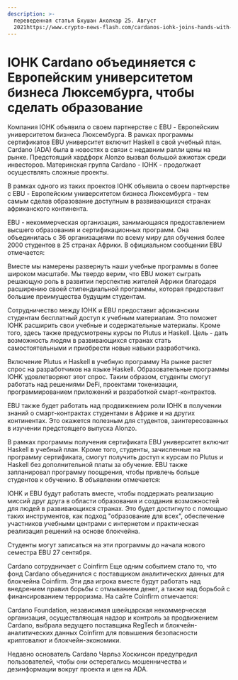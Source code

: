 ```yaml
---
description: >-
  переведенная статья Бхушан Аколкар 25. Август
  2021https://www.crypto-news-flash.com/cardanos-iohk-joins-hands-with-european-business-university-of-luxembourg-to-make-education-accessible-in-africa/?ut
---
```


# IOHK Cardano объединяется с Европейским университетом бизнеса Люксембурга, чтобы сделать образование

Компания IOHK объявила о своем партнерстве с EBU - Европейским университетом бизнеса Люксембурга. В рамках программы сертификатов EBU университет включит Haskell в свой учебный план. Cardano \(ADA\) была в новостях в связи с недавним ралли цены на рынке. Предстоящий хардфорк Alonzo вызвал большой ажиотаж среди инвесторов. Материнская группа Cardano - IOHK - продолжает осуществлять сложные проекты.

В рамках одного из таких проектов IOHK объявила о своем партнерстве с EBU - Европейским университетом бизнеса Люксембурга - тем самым сделав образование доступным в развивающихся странах африканского континента.

EBU - некоммерческая организация, занимающаяся предоставлением высшего образования и сертификационных программ. Она объединилась с 36 организациями по всему миру для обучения более 2000 студентов в 25 странах Африки. В официальном сообщении EBU отмечается:

Вместе мы намерены развернуть наши учебные программы в более широком масштабе. Мы твердо верим, что EBU может сыграть решающую роль в развитии перспектив жителей Африки благодаря расширению своей стипендиальной программы, которая предоставит большие преимущества будущим студентам.

Сотрудничество между IOHK и EBU предоставит африканским студентам бесплатный доступ к учебным материалам. Это поможет IOHK расширить свои учебные и содержательные материалы. Кроме того, здесь также предусмотрены курсы по Plutus и Haskell. Цель - дать возможность людям в развивающихся странах стать самостоятельными и приобрести новые навыки разработчика.

Включение Plutus и Haskell в учебную программу На рынке растет спрос на разработчиков на языке Haskell. Образовательные программы IOHK удовлетворяют этот спрос. Таким образом, студенты смогут работать над решениями DeFi, проектами токенизации, программированием приложений и разработкой смарт-контрактов.

EBU также будет работать над продвижением роли IOHK в получении знаний о смарт-контрактах студентами в Африке и на других континентах. Это окажется полезным для студентов, заинтересованных в изучении предстоящего выпуска Alonzo.

В рамках программы получения сертификата EBU университет включит Haskell в учебный план. Кроме того, студенты, зачисленные на программу сертификата, смогут получить доступ к курсам по Plutus и Haskell без дополнительной платы за обучение. EBU также запланировал программу поощрения, чтобы привлечь больше студентов к обучению. В объявлении отмечается:

IOHK и EBU будут работать вместе, чтобы поддержать реализацию миссий друг друга в области образования и создания возможностей для людей в развивающихся странах. Это будет достигнуто с помощью таких инструментов, как подход "образование для всех", обеспечение участников учебными центрами с интернетом и практическая реализация решений на основе блокчейна.

Студенты могут записаться на эти программы до начала нового семестра EBU 27 сентября.

Cardano сотрудничает с Coinfirm Еще одним событием стало то, что фонд Cardano объединился с поставщиком аналитических данных для блокчейна Coinfirm. Эти два игрока вместе будут работать над внедрением правил борьбы с отмыванием денег, а также над борьбой с финансированием терроризма. На сайте Coinfirm отмечается:

Cardano Foundation, независимая швейцарская некоммерческая организация, осуществляющая надзор и контроль за продвижением Cardano, выбрала ведущего поставщика RegTech и блокчейн-аналитических данных Coinfirm для повышения безопасности криптовалют и блокчейн-экономики.

Недавно основатель Cardano Чарльз Хоскинсон предупредил пользователей, чтобы они остерегались мошенничества и дезинформации вокруг проекта и цен на ADA.




